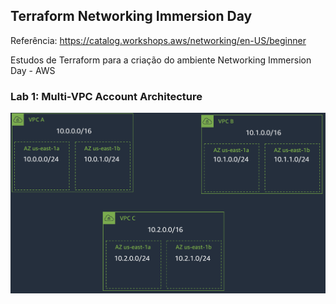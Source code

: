 ## Terraform Networking Immersion Day

Referência: https://catalog.workshops.aws/networking/en-US/beginner

Estudos de Terraform para a criação do ambiente Networking Immersion Day - AWS


### Lab 1: Multi-VPC Account Architecture


![Arquitetura](images/vpc_subnets.png)



